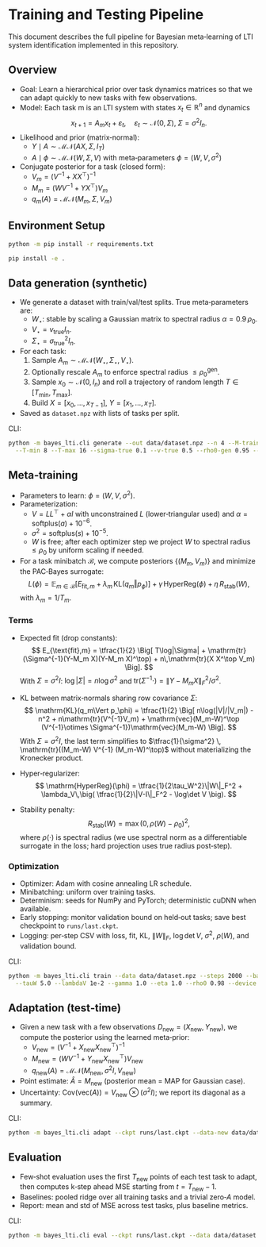 # Training and Testing Pipeline

This document describes the full pipeline for Bayesian meta‑learning of LTI system identification implemented in this repository.

## Overview

- Goal: Learn a hierarchical prior over task dynamics matrices so that we can adapt quickly to new tasks with few observations.
- Model: Each task m is an LTI system with states $x_t \in \mathbb{R}^n$ and dynamics
  $$ x_{t+1} = A_m x_t + \varepsilon_t, \quad \varepsilon_t \sim \mathcal{N}(0, \Sigma), \; \Sigma = \sigma^2 I_n. $$
- Likelihood and prior (matrix‑normal):
  - $Y \mid A \sim \mathcal{MN}(A X, \Sigma, I_T)$
  - $A \mid \phi \sim \mathcal{MN}(W, \Sigma, V)$ with meta‑parameters $\phi=(W,V,\sigma^2)$
- Conjugate posterior for a task (closed form):
  - $V_m = (V^{-1} + X X^\top)^{-1}$
  - $M_m = (W V^{-1} + Y X^\top) V_m$
  - $q_m(A) = \mathcal{MN}(M_m, \Sigma, V_m)$


## Environment Setup

```bash
python -m pip install -r requirements.txt

pip install -e .
```

## Data generation (synthetic)

- We generate a dataset with train/val/test splits. True meta‑parameters are:
  - $W_\star$: stable by scaling a Gaussian matrix to spectral radius $\alpha = 0.9\,\rho_0$.
  - $V_\star = v_{\text{true}} I_n$.
  - $\Sigma_\star = \sigma_{\text{true}}^2 I_n$.
- For each task:
  1) Sample $A_m \sim \mathcal{MN}(W_\star, \Sigma_\star, V_\star)$.
  2) Optionally rescale $A_m$ to enforce spectral radius $\le \rho_0^{\text{gen}}$.
  3) Sample $x_0 \sim \mathcal{N}(0, I_n)$ and roll a trajectory of random length $T \in [T_{\min}, T_{\max}]$.
  4) Build $X=[x_0,\dots,x_{T-1}]$, $Y=[x_1,\dots,x_T]$.
- Saved as `dataset.npz` with lists of tasks per split.

CLI:
```bash
python -m bayes_lti.cli generate --out data/dataset.npz --n 4 --M-train 200 --M-val 40 --M-test 40 \
  --T-min 8 --T-max 16 --sigma-true 0.1 --v-true 0.5 --rho0-gen 0.95 --seed 123
```

## Meta‑training

- Parameters to learn: $\phi=(W,V,\sigma^2)$.
- Parameterization:
  - $V = L L^\top + \alpha I$ with unconstrained $L$ (lower‑triangular used) and $\alpha=\mathrm{softplus}(a)+10^{-6}$.
  - $\sigma^2 = \mathrm{softplus}(s) + 10^{-5}$.
  - $W$ is free; after each optimizer step we project $W$ to spectral radius $\le \rho_0$ by uniform scaling if needed.
- For a task minibatch $\mathcal{B}$, we compute posteriors $\{(M_m, V_m)\}$ and minimize the PAC‑Bayes surrogate:
  $$ L(\phi) = \mathbb{E}_{m\in\mathcal{B}}\big[ E_{\text{fit},m} + \lambda_m \, \mathrm{KL}(q_m\Vert p_\phi) \big] + \gamma\,\mathrm{HyperReg}(\phi) + \eta\,R_{\text{stab}}(W), $$
  with $\lambda_m = 1/T_m$.

### Terms

- Expected fit (drop constants):
  $$ E_{\text{fit},m} = \tfrac{1}{2} \Big[ T\log|\Sigma| + \mathrm{tr}(\Sigma^{-1}(Y-M_m X)(Y-M_m X)^\top) + n\,\mathrm{tr}(X X^\top V_m) \Big]. $$
  With $\Sigma=\sigma^2 I$: $\log|\Sigma|=n\log\sigma^2$ and $\mathrm{tr}(\Sigma^{-1}\cdot) = \|Y-M_m X\|_F^2/\sigma^2$.

- KL between matrix‑normals sharing row covariance $\Sigma$:
  $$ \mathrm{KL}(q_m\Vert p_\phi) = \tfrac{1}{2} \Big[ n\log(|V|/|V_m|) - n^2 + n\mathrm{tr}(V^{-1}V_m)
       + \mathrm{vec}(M_m-W)^\top (V^{-1}\otimes \Sigma^{-1})\mathrm{vec}(M_m-W) \Big]. $$
  With $\Sigma=\sigma^2 I$, the last term simplifies to $\tfrac{1}{\sigma^2} \, \mathrm{tr}((M_m-W) V^{-1} (M_m-W)^\top)$ without materializing the Kronecker product.

- Hyper‑regularizer:
  $$ \mathrm{HyperReg}(\phi) = \tfrac{1}{2\tau_W^2}\|W\|_F^2 + \lambda_V\,\big( \tfrac{1}{2}\|V-I\|_F^2 - \log\det V \big). $$

- Stability penalty:
  $$ R_{\text{stab}}(W) = \max(0, \rho(W) - \rho_0)^2, $$
  where $\rho(\cdot)$ is spectral radius (we use spectral norm as a differentiable surrogate in the loss; hard projection uses true radius post‑step).

### Optimization

- Optimizer: Adam with cosine annealing LR schedule.
- Minibatching: uniform over training tasks.
- Determinism: seeds for NumPy and PyTorch; deterministic cuDNN when available.
- Early stopping: monitor validation bound on held‑out tasks; save best checkpoint to `runs/last.ckpt`.
- Logging: per‑step CSV with loss, fit, KL, $\|W\|_F$, $\log\det V$, $\sigma^2$, $\rho(W)$, and validation bound.

CLI:
```bash
python -m bayes_lti.cli train --data data/dataset.npz --steps 2000 --batch 32 --lr 1e-3 \
  --tauW 5.0 --lambdaV 1e-2 --gamma 1.0 --eta 1.0 --rho0 0.98 --device cpu --seed 1
```

## Adaptation (test‑time)

- Given a new task with a few observations $D_{\text{new}}=(X_{\text{new}}, Y_{\text{new}})$, we compute the posterior using the learned meta‑prior:
  - $V_{\text{new}} = (V^{-1} + X_{\text{new}} X_{\text{new}}^\top)^{-1}$
  - $M_{\text{new}} = (W V^{-1} + Y_{\text{new}} X_{\text{new}}^\top) V_{\text{new}}$
  - $q_{\text{new}}(A) = \mathcal{MN}(M_{\text{new}}, \sigma^2 I, V_{\text{new}})$
- Point estimate: $\hat{A} = M_{\text{new}}$ (posterior mean = MAP for Gaussian case).
- Uncertainty: $\mathrm{Cov}(\mathrm{vec}(A)) = V_{\text{new}} \otimes (\sigma^2 I)$; we report its diagonal as a summary.

CLI:
```bash
python -m bayes_lti.cli adapt --ckpt runs/last.ckpt --data-new data/dataset.npz --task-index 0 --save outputs/new_task.json
```

## Evaluation

- Few‑shot evaluation uses the first $T_{\text{new}}$ points of each test task to adapt, then computes k‑step ahead MSE starting from $t=T_{\text{new}}-1$.
- Baselines: pooled ridge over all training tasks and a trivial zero‑$A$ model.
- Report: mean and std of MSE across test tasks, plus baseline metrics.

CLI:
```bash
python -m bayes_lti.cli eval --ckpt runs/last.ckpt --data data/dataset.npz --fewshot 5 --k-steps 5 --report outputs/report.json
```


